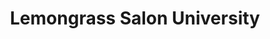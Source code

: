 ---
title: "Lemongrass Salon University"
url: /fort-worth/lemongrass-salon-university/
shop: Friseur
---